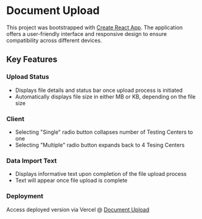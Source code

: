 # Document Upload

This project was bootstrapped with [Create React App](https://github.com/facebook/create-react-app). The application offers a user-friendly interface and responsive design to ensure compatibility across different devices.

## Key Features

### Upload Status

- Displays file details and status bar once upload process is initiated
- Automatically displays file size in either MB or KB, depending on the file size

### Client

- Selecting "Single" radio button collapses number of Testing Centers to one
- Selecting "Multiple" radio button expands back to 4 Tesing Centers

### Data Import Text

- Displays informative text upon completion of the file upload process
- Text will appear once file upload is complete

### Deployment

Access deployed version via Vercel @ [Document Upload](https://document-upload-ecru.vercel.app/)
